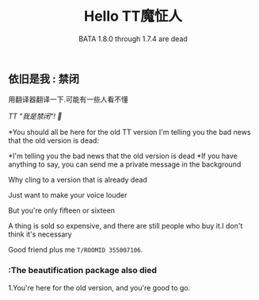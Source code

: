 <header>

# Hello TT魔怔人

BATA 1.8.0 through 1.7.4 are dead

</header>

## 依旧是我 : 禁闭

用翻译器翻译一下.可能有一些人看不懂

_TT "我是禁闭"! :wave:_

*You should all be here for the old TT version I'm telling you the bad news that the old version is dead:

*I'm telling you the bad news that the old version is dead
*If you have anything to say, you can send me a private message in the background

Why cling to a version that is already dead

Just want to make your voice louder

But you're only fifteen or sixteen

A thing is sold so expensive, and there are still people who buy it.I don't think it's necessary


Good friend plus me `T/ROOMID 355007106`.

### :The beautification package also died

1.You're here for the old version, and you're good to go.


</footer>
